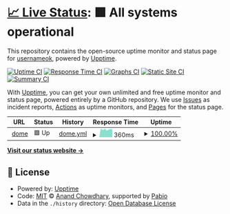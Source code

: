 # [📈 Live Status](https://usernameok.github.io/dome-uptime): <!--live status--> **🟩 All systems operational**

This repository contains the open-source uptime monitor and status page for [usernameok](https://usernameok.github.io/dome-uptime), powered by [Upptime](https://github.com/upptime/upptime).

[![Uptime CI](https://github.com/usernameok/dome-uptime/workflows/Uptime%20CI/badge.svg)](https://github.com/usernameok/dome-uptime/actions?query=workflow%3A%22Uptime+CI%22)
[![Response Time CI](https://github.com/usernameok/dome-uptime/workflows/Response%20Time%20CI/badge.svg)](https://github.com/usernameok/dome-uptime/actions?query=workflow%3A%22Response+Time+CI%22)
[![Graphs CI](https://github.com/usernameok/dome-uptime/workflows/Graphs%20CI/badge.svg)](https://github.com/usernameok/dome-uptime/actions?query=workflow%3A%22Graphs+CI%22)
[![Static Site CI](https://github.com/usernameok/dome-uptime/workflows/Static%20Site%20CI/badge.svg)](https://github.com/usernameok/dome-uptime/actions?query=workflow%3A%22Static+Site+CI%22)
[![Summary CI](https://github.com/usernameok/dome-uptime/workflows/Summary%20CI/badge.svg)](https://github.com/usernameok/dome-uptime/actions?query=workflow%3A%22Summary+CI%22)

With [Upptime](https://upptime.js.org), you can get your own unlimited and free uptime monitor and status page, powered entirely by a GitHub repository. We use [Issues](https://github.com/usernameok/dome-uptime/issues) as incident reports, [Actions](https://github.com/usernameok/dome-uptime/actions) as uptime monitors, and [Pages](https://usernameok.github.io/dome-uptime) for the status page.

<!--start: status pages-->
<!-- This summary is generated by Upptime (https://github.com/upptime/upptime) -->
<!-- Do not edit this manually, your changes will be overwritten -->
<!-- prettier-ignore -->
| URL | Status | History | Response Time | Uptime |
| --- | ------ | ------- | ------------- | ------ |
| <img alt="" src="https://icons.duckduckgo.com/ip3/dome-1.onrender.com.ico" height="13"> [dome](https://dome-1.onrender.com) | 🟩 Up | [dome.yml](https://github.com/usernameok/dome-uptime/commits/HEAD/history/dome.yml) | <details><summary><img alt="Response time graph" src="./graphs/dome/response-time-week.png" height="20"> 360ms</summary><br><a href="https://usernameok.github.io/dome-uptime/history/dome"><img alt="Response time 499" src="https://img.shields.io/endpoint?url=https%3A%2F%2Fraw.githubusercontent.com%2Fusernameok%2Fdome-uptime%2FHEAD%2Fapi%2Fdome%2Fresponse-time.json"></a><br><a href="https://usernameok.github.io/dome-uptime/history/dome"><img alt="24-hour response time 428" src="https://img.shields.io/endpoint?url=https%3A%2F%2Fraw.githubusercontent.com%2Fusernameok%2Fdome-uptime%2FHEAD%2Fapi%2Fdome%2Fresponse-time-day.json"></a><br><a href="https://usernameok.github.io/dome-uptime/history/dome"><img alt="7-day response time 360" src="https://img.shields.io/endpoint?url=https%3A%2F%2Fraw.githubusercontent.com%2Fusernameok%2Fdome-uptime%2FHEAD%2Fapi%2Fdome%2Fresponse-time-week.json"></a><br><a href="https://usernameok.github.io/dome-uptime/history/dome"><img alt="30-day response time 496" src="https://img.shields.io/endpoint?url=https%3A%2F%2Fraw.githubusercontent.com%2Fusernameok%2Fdome-uptime%2FHEAD%2Fapi%2Fdome%2Fresponse-time-month.json"></a><br><a href="https://usernameok.github.io/dome-uptime/history/dome"><img alt="1-year response time 499" src="https://img.shields.io/endpoint?url=https%3A%2F%2Fraw.githubusercontent.com%2Fusernameok%2Fdome-uptime%2FHEAD%2Fapi%2Fdome%2Fresponse-time-year.json"></a></details> | <details><summary><a href="https://usernameok.github.io/dome-uptime/history/dome">100.00%</a></summary><a href="https://usernameok.github.io/dome-uptime/history/dome"><img alt="All-time uptime 99.88%" src="https://img.shields.io/endpoint?url=https%3A%2F%2Fraw.githubusercontent.com%2Fusernameok%2Fdome-uptime%2FHEAD%2Fapi%2Fdome%2Fuptime.json"></a><br><a href="https://usernameok.github.io/dome-uptime/history/dome"><img alt="24-hour uptime 100.00%" src="https://img.shields.io/endpoint?url=https%3A%2F%2Fraw.githubusercontent.com%2Fusernameok%2Fdome-uptime%2FHEAD%2Fapi%2Fdome%2Fuptime-day.json"></a><br><a href="https://usernameok.github.io/dome-uptime/history/dome"><img alt="7-day uptime 100.00%" src="https://img.shields.io/endpoint?url=https%3A%2F%2Fraw.githubusercontent.com%2Fusernameok%2Fdome-uptime%2FHEAD%2Fapi%2Fdome%2Fuptime-week.json"></a><br><a href="https://usernameok.github.io/dome-uptime/history/dome"><img alt="30-day uptime 99.93%" src="https://img.shields.io/endpoint?url=https%3A%2F%2Fraw.githubusercontent.com%2Fusernameok%2Fdome-uptime%2FHEAD%2Fapi%2Fdome%2Fuptime-month.json"></a><br><a href="https://usernameok.github.io/dome-uptime/history/dome"><img alt="1-year uptime 99.88%" src="https://img.shields.io/endpoint?url=https%3A%2F%2Fraw.githubusercontent.com%2Fusernameok%2Fdome-uptime%2FHEAD%2Fapi%2Fdome%2Fuptime-year.json"></a></details>

<!--end: status pages-->

[**Visit our status website →**](https://usernameok.github.io/dome-uptime)

## 📄 License

- Powered by: [Upptime](https://github.com/upptime/upptime)
- Code: [MIT](./LICENSE) © [Anand Chowdhary](https://anandchowdhary.com), supported by [Pabio](https://pabio.com)
- Data in the `./history` directory: [Open Database License](https://opendatacommons.org/licenses/odbl/1-0/)
